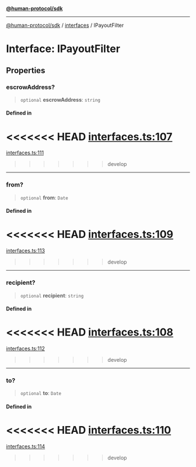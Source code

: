 [**@human-protocol/sdk**](../../README.md)

***

[@human-protocol/sdk](../../modules.md) / [interfaces](../README.md) / IPayoutFilter

# Interface: IPayoutFilter

## Properties

### escrowAddress?

> `optional` **escrowAddress**: `string`

#### Defined in

<<<<<<< HEAD
[interfaces.ts:107](https://github.com/humanprotocol/human-protocol/blob/9a36dcc76397ebaf05988194a5c5bf379999302c/packages/sdk/typescript/human-protocol-sdk/src/interfaces.ts#L107)
=======
[interfaces.ts:111](https://github.com/humanprotocol/human-protocol/blob/b718aa9d178d605c5b27fec98a4e6afa6f1db599/packages/sdk/typescript/human-protocol-sdk/src/interfaces.ts#L111)
>>>>>>> develop

***

### from?

> `optional` **from**: `Date`

#### Defined in

<<<<<<< HEAD
[interfaces.ts:109](https://github.com/humanprotocol/human-protocol/blob/9a36dcc76397ebaf05988194a5c5bf379999302c/packages/sdk/typescript/human-protocol-sdk/src/interfaces.ts#L109)
=======
[interfaces.ts:113](https://github.com/humanprotocol/human-protocol/blob/b718aa9d178d605c5b27fec98a4e6afa6f1db599/packages/sdk/typescript/human-protocol-sdk/src/interfaces.ts#L113)
>>>>>>> develop

***

### recipient?

> `optional` **recipient**: `string`

#### Defined in

<<<<<<< HEAD
[interfaces.ts:108](https://github.com/humanprotocol/human-protocol/blob/9a36dcc76397ebaf05988194a5c5bf379999302c/packages/sdk/typescript/human-protocol-sdk/src/interfaces.ts#L108)
=======
[interfaces.ts:112](https://github.com/humanprotocol/human-protocol/blob/b718aa9d178d605c5b27fec98a4e6afa6f1db599/packages/sdk/typescript/human-protocol-sdk/src/interfaces.ts#L112)
>>>>>>> develop

***

### to?

> `optional` **to**: `Date`

#### Defined in

<<<<<<< HEAD
[interfaces.ts:110](https://github.com/humanprotocol/human-protocol/blob/9a36dcc76397ebaf05988194a5c5bf379999302c/packages/sdk/typescript/human-protocol-sdk/src/interfaces.ts#L110)
=======
[interfaces.ts:114](https://github.com/humanprotocol/human-protocol/blob/b718aa9d178d605c5b27fec98a4e6afa6f1db599/packages/sdk/typescript/human-protocol-sdk/src/interfaces.ts#L114)
>>>>>>> develop
